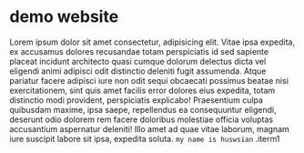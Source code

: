 # demo website
Lorem ipsum dolor sit amet consectetur, adipisicing elit. Vitae ipsa expedita, ex accusamus dolores recusandae totam perspiciatis id sed sapiente placeat incidunt architecto quasi cumque dolorum delectus dicta vel eligendi animi adipisci odit distinctio deleniti fugit assumenda. Atque pariatur facere adipisci iure non odit sequi obcaecati possimus beatae nisi exercitationem, sint quis amet facilis error dolores eius expedita, totam distinctio modi provident, perspiciatis explicabo! Praesentium culpa quibusdam maxime, ipsa saepe, repellendus ea consequuntur eligendi, deserunt odio dolorem rem facere doloribus molestiae officia voluptas accusantium aspernatur deleniti! Illo amet ad quae vitae laborum, magnam iure suscipit labore sit ipsa, expedita soluta.
`my name is huswsian`
.iterm1
